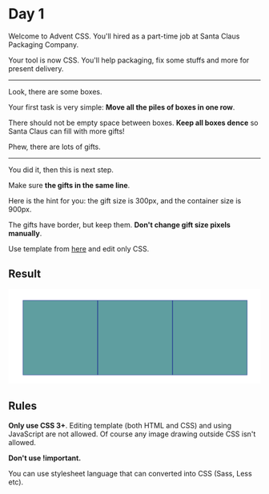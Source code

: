 # Day 1

Welcome to Advent CSS. You'll hired as a part-time job at Santa Claus Packaging Company.

Your tool is now CSS. You'll help packaging, fix some stuffs and more for present delivery.

---

Look, there are some boxes.

Your first task is very simple: **Move all the piles of boxes in one row**.

There should not be empty space between boxes. **Keep all boxes dence** so Santa Claus can fill with more gifts!

Phew, there are lots of gifts.

---

You did it, then this is next step.

Make sure **the gifts in the same line**.

Here is the hint for you: the gift size is 300px, and the container size is 900px.

The gifts have border, but keep them. **Don't change gift size pixels manually**.

Use template from [here](contents/2020/html/day1.html) and edit only CSS.

## Result

![day1 result](contents/2020/images/day1.svg)

## Rules

**Only use CSS 3+**. Editing template (both HTML and CSS) and using JavaScript are not allowed. Of course any image drawing outside CSS isn't allowed.

**Don't use !important.**

You can use stylesheet language that can converted into CSS (Sass, Less etc).
